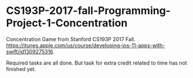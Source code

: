 # CS193P-2017-fall-Programming-Project-1-Concentration
Concentration Game from Stanford CS193P 2017 Fall.  https://itunes.apple.com/us/course/developing-ios-11-apps-with-swift/id1309275316. 

Required tasks are all done. But task for extra credit related to time has not finished yet.
